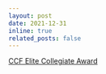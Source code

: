 ```yaml
---
layout: post
date: 2021-12-31
inline: true
related_posts: false
---
```


[CCF Elite Collegiate Award](https://www.ccf.org.cn/en/Awards/CCF_Awards/)
